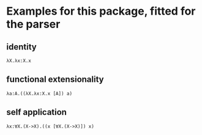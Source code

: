 # Examples for this package, fitted for the parser


## identity
`λX.λx:X.x`

## functional extensionality
`λa:A.((λX.λx:X.x [A]) a)`

## self application
`λx:∀X.(X->X).((x [∀X.(X->X)]) x)`

